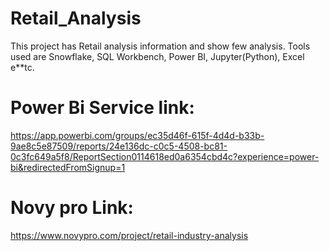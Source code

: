 # Retail_Analysis
This project has Retail analysis information and show few analysis. Tools used are Snowflake, SQL Workbench, Power BI, Jupyter(Python), Excel e**tc.

# Power Bi Service link:
https://app.powerbi.com/groups/ec35d46f-615f-4d4d-b33b-9ae8c5e87509/reports/24e136dc-c0c5-4508-bc81-0c3fc649a5f8/ReportSection0114618ed0a6354cbd4c?experience=power-bi&redirectedFromSignup=1

# Novy pro Link:
https://www.novypro.com/project/retail-industry-analysis
